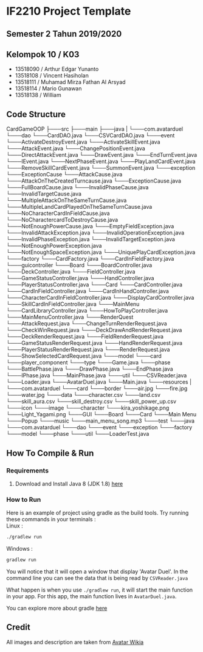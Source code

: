 # IF2210 Project Template
## Semester 2 Tahun 2019/2020

## Kelompok 10 / K03
* 13518090 / Arthur Edgar Yunanto
* 13518108 / Vincent Hasiholan
* 13518111 / Muhamad Mirza Fathan Al Arsyad
* 13518114 / Mario Gunawan
* 13518138 / William

## Code Structure
CardGameOOP
├───src
├───main
    ├───java
    |   └───com.avatarduel
            └───dao
                └───CardDAO.java
                └───CSVCardDAO.java
            └───event
                └───ActivateDestroyEvent.java
                └───ActivateSkillEvent.java
                └───AttackEvent.java
                └───ChangePositionEvent.java
                └───DirectAttackEvent.java
                └───DrawEvent.java
                └───EndTurnEvent.java
                └───IEvent.java
                └───NextPhaseEvent.java
                └───PlayLandCardEvent.java
                └───RemoveSkillCardEvent.java
                └───SummonEvent.java
            └───exception
                └───ExceptionCause
                    └───AttackCause.java
                    └───AttackOnTheCreatedTurncause.java
                    └───ExceptionCause.java
                    └───FullBoardCause.java
                    └───InvalidPhaseCause.java
                    └───InvalidTargetCause.java
                    └───MultipleAttackOnTheSameTurnCause.java
                    └───MultipleLandCardPlayedOnTheSameTurnCause.java
                    └───NoCharacterCardInFieldCause.java
                    └───NoCharactercardToDestroyCause.java
                    └───NotEnoughPowerCause.java
                └───EmptyFieldException.java
                └───InvalidAttackException.java
                └───InvalidOperationException.java
                └───InvalidPhaseException.java
                └───InvalidTargetException.java
                └───NotEnoughPowerException.java
                └───NotEnoughSpaceException.java
                └───UniquePlayCardException.java
            └───factory
                └───CardFactory.java
                └───CardInFieldFactory.java
            └───guicontroller
                └───Board
                    └───BoardController.java
                    └───DeckController.java
                    └───FieldController.java
                    └───GameStatusController.java
                    └───HandController.java
                    └───PlayerStatusController.java
                └───Card
                    └───CardController.java
                    └───CardInFieldController.java
                    └───CardInHandController.java
                    └───CharacterCardInFieldController.java
                    └───DisplayCardController.java
                    └───SkillCardInFieldController.java
                └───MainMenu
                    └───CardLibraryController.java
                    └───HowToPlayController.java
                    └───MainMenuController.java
                └───RenderQuest
                    └───AttackRequest.java
                    └───ChangeTurnRenderRequest.java
                    └───CheckWinRequest.java
                    └───DeckDrawAndRenderRequest.java
                    └───DeckRenderRequest.java
                    └───FieldRenderRequest.java
                    └───GameStatusRenderRequest.java
                    └───HandRenderRequest.java
                    └───PlayerStatusRenderRequest.java
                    └───RenderRequest.java
                    └───ShowSelectedCardRequest.java
            └───model
                └───card
                └───player_component
                └───type
                └───Game.java
            └───phase
                └───BattlePhase.java
                └───DrawPhase.java
                └───EndPhase.java
                └───IPhase.java
                └───MainPhase.java
            └───util
                └───CSVReader.java
                └───Loader.java
            └───AvatarDuel.java
            └───Main.java
    └───resources
    |   └───com.avatarduel
           └───card
                └───border
                    └───air.jpg
                    └───fire.jpg
                    └───water.jpg
                └───data
                    └───character.csv
                    └───land.csv
                    └───skill_aura.csv
                    └───skill_destroy.csv
                    └───skill_power_up.csv
                └───icon
                └───image
            └───character
                └───kira_yoshikage.png
                └───Light_Yagami.png
            └───GUI
                └───Board
                └───Card
                └───Main Menu
                └───Popup
            └───music
                └───main_menu_song.mp3
└───test
    └───java
        └───com.avatarduel
            └───dao
            └───event
            └───exception
            └───factory
            └───model
            └───phase
            └───util
                └───LoaderTest.java

## How To Compile & Run

### Requirements
1. Download and Install Java 8 (JDK 1.8) [here](https://www.oracle.com/java/technologies/javase/javase-jdk8-downloads.html)

### How to Run
Here is an example of project using gradle as the build tools.
Try running these commands in your terminals : <br>
Linux : <br>
```bash
./gradlew run
```
Windows : <br>
```bash
gradlew run
```

You will notice that it will open a window that display 'Avatar Duel'.
In the command line you can see the data that is being read by `CSVReader.java`

What happen is when you use `./gradlew run`, it will start the main function in your app.
For this app, the main function lives in `AvatarDuel.java`.

You can explore more about gradle [here](https://guides.gradle.org/creating-new-gradle-builds/)

## Credit
All images and description are taken from [Avatar Wikia](https://avatar.fandom.com/wiki/Avatar_Wiki)

